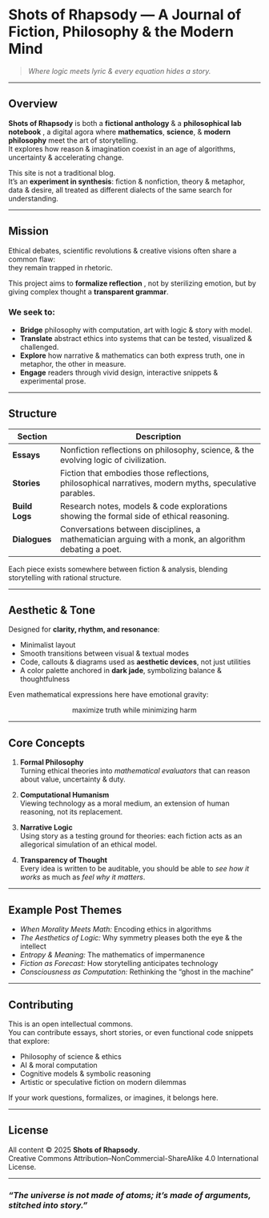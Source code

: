 # Shots of Rhapsody — A Journal of Fiction, Philosophy & the Modern Mind

> *Where logic meets lyric & every equation hides a story.*

---

## Overview

**Shots of Rhapsody** is both a **fictional anthology** & a **philosophical lab notebook** , a digital agora where **mathematics**, **science**, & **modern philosophy** meet the art of storytelling.  
It explores how reason & imagination coexist in an age of algorithms, uncertainty & accelerating change.

This site is not a traditional blog.  
It’s an **experiment in synthesis**: fiction & nonfiction, theory & metaphor, data & desire, all treated as different dialects of the same search for understanding.

---

## Mission

Ethical debates, scientific revolutions & creative visions often share a common flaw:  
they remain trapped in rhetoric.  

This project aims to **formalize reflection** , not by sterilizing emotion, but by giving complex thought a **transparent grammar**.

### We seek to:

- **Bridge** philosophy with computation, art with logic & story with model.  
- **Translate** abstract ethics into systems that can be tested, visualized & challenged.  
- **Explore** how narrative & mathematics can both express truth, one in metaphor, the other in measure.  
- **Engage** readers through vivid design, interactive snippets & experimental prose.

---

## Structure

| Section | Description |
|----------|--------------|
| **Essays** | Nonfiction reflections on philosophy, science, & the evolving logic of civilization. |
| **Stories** | Fiction that embodies those reflections, philosophical narratives, modern myths, speculative parables. |
| **Build Logs** | Research notes, models & code explorations showing the formal side of ethical reasoning. |
| **Dialogues** | Conversations between disciplines, a mathematician arguing with a monk, an algorithm debating a poet. |

Each piece exists somewhere between fiction & analysis, blending storytelling with rational structure.

---

## Aesthetic & Tone

Designed for **clarity, rhythm, and resonance**:
- Minimalist layout  
- Smooth transitions between visual & textual modes  
- Code, callouts & diagrams used as **aesthetic devices**, not just utilities  
- A color palette anchored in **dark jade**, symbolizing balance & thoughtfulness  

Even mathematical expressions here have emotional gravity:

$$
\text{maximize truth while minimizing harm}
$$

---

## Core Concepts

1. **Formal Philosophy**  
   Turning ethical theories into *mathematical evaluators* that can reason about value, uncertainty & duty.

2. **Computational Humanism**  
   Viewing technology as a moral medium, an extension of human reasoning, not its replacement.

3. **Narrative Logic**  
   Using story as a testing ground for theories: each fiction acts as an allegorical simulation of an ethical model.

4. **Transparency of Thought**  
   Every idea is written to be auditable, you should be able to *see how it works* as much as *feel why it matters*.

---

## Example Post Themes

- *When Morality Meets Math:* Encoding ethics in algorithms  
- *The Aesthetics of Logic:* Why symmetry pleases both the eye & the intellect  
- *Entropy & Meaning:* The mathematics of impermanence  
- *Fiction as Forecast:* How storytelling anticipates technology  
- *Consciousness as Computation:* Rethinking the “ghost in the machine”  

---

## Contributing

This is an open intellectual commons.  
You can contribute essays, short stories, or even functional code snippets that explore:

- Philosophy of science & ethics  
- AI & moral computation  
- Cognitive models & symbolic reasoning  
- Artistic or speculative fiction on modern dilemmas  

If your work questions, formalizes, or imagines, it belongs here.

---

## License

All content © 2025 **Shots of Rhapsody**.  
Creative Commons Attribution–NonCommercial-ShareAlike 4.0 International License.

---

### *“The universe is not made of atoms; it’s made of arguments, stitched into story.”*
